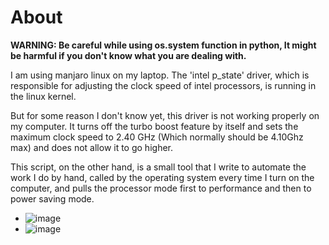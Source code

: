 # About
**WARNING: Be careful while using os.system function in python, It might be harmful if you don't know what you are dealing with.**


I am using manjaro linux on my laptop. The 'intel p_state' driver, which is responsible for adjusting the clock speed of intel processors, is running in the linux kernel.

But for some reason I don't know yet, this driver is not working properly on my computer. It turns off the turbo boost feature by itself and sets the maximum clock speed to 2.40 GHz (Which normally should be 4.10Ghz max) and does not allow it to go higher.

This script, on the other hand, is a small tool that I write to automate the work I do by hand, called by the operating system every time I turn on the computer, and pulls the processor mode first to performance and then to power saving mode.


- ![image](https://user-images.githubusercontent.com/68559468/200822779-da3156ad-5897-442c-abda-9891d2c76246.png)
- ![image](https://user-images.githubusercontent.com/68559468/200822996-be44dcf9-88fd-4945-a736-6eacbdbad8d1.png)
